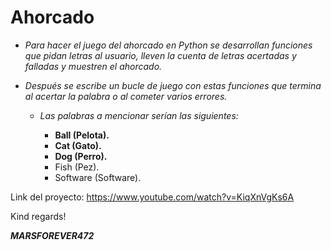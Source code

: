 # Ahorcado

- _Para hacer el juego del ahorcado en Python se desarrollan funciones que pidan letras al usuario, lleven la cuenta de letras acertadas y falladas y muestren el ahorcado._
- _Después se escribe un bucle de juego con estas funciones que termina al acertar la palabra o al cometer varios errores._

  - _Las palabras a mencionar serían las siguientes:_
    
    - **Ball (Pelota).**
    - **Cat (Gato).**
    - **Dog (Perro).**
    - Fish (Pez).
    - Software (Software).
      
Link del proyecto: https://www.youtube.com/watch?v=KiqXnVgKs6A

Kind regards!

***MARSFOREVER472***
